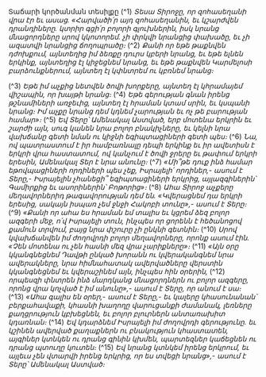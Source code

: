 
Տաճարի կործանման տեսիլքը
(^1) _Տեսա Տիրոջը, որ զոհասեղանի վրա էր եւ ասաց.
«Հարվածի՛ր այդ զոհասեղանին,
եւ կշարժվեն դրանդիները.
կտրիր գցի՛ր բոլորի գլուխներին,
իսկ նրանց մնացորդները սրով կկոտորեմ.
չի փրկվի նրանցից փախածը,
եւ չի ազատվի նրանցից ճողոպրածը։_
(^2) _Քանի որ եթե թաքնվեն դժոխքում, այնտեղից
իմ ձեռքը դուրս կբերի նրանց,
եւ եթե ելնեն երկինք,
այնտեղից էլ կիջեցնեմ նրանց,
եւ եթե թաքնվեն Կարմելոսի բարձունքներում,
այնտեղ էլ կփնտրեմ ու կբռնեմ նրանց։_


(^3) _Եթե իմ աչքից նետվեն ծովի խորքերը,
այնտեղ էլ կհրամայեմ վիշապին, որ խայթի նրանց։_
(^4) _Եթե գերության գնան իրենց թշնամիների առջեւից,
այնտեղ էլ հրաման կտամ սրին, եւ կսպանի նրանց։
Իմ աչքը նրանց դեմ կդնեմ չարության եւ ոչ թե բարության համար»։_
(^5) _Եվ Տերը՝ Ամենակալ Աստված, երբ մոտենա երկրին եւ շարժի այն,
սուգ կանեն նրա բոլոր բնակիչները,
եւ կելնի նրա վախճանը գետի նման
ու կիջնի եգիպտացիների գետի պես։_
(^6) _Նա, ով պատրաստում է իր համբառնալը դեպի երկինք
եւ իր ավետիսն է երկրի վրա հաստատում,
ով կանչում է ծովի ջրերը եւ թափում երկրի երեսին,
Ամենակալ Տեր է նրա անունը։_
(^7) _«Մի՞թե դուք ինձ համար եթովպացիների որդիների պես չեք,
Իսրայելի՛ որդիներ,- ասում է Տերը,-
Իսրայելին չհանեցի՞ եգիպտացիների երկրից,
այլազգիներին՝ Գամիրքից եւ ասորիներին՝ Բոթորից»։_
(^8) _Ահա Տիրոջ աչքերը մեղավորներիդ թագավորության դեմ են.
«Կվերացնեմ դա երկրի երեսից,
սակայն իսպառ չեմ ջնջի Հակոբի տունը»,- ասում է Տերը։_
(^9) _«Քանի որ ահա ես հրաման եմ տալիս եւ կցրեմ ձեզ
բոլոր ազգերի մեջ,
ո՛վ Իսրայելի տուն,
ինչպես որ ցորենն է հեծանոցով քամուն տրվում,
բայց նրա փշուրը չի ընկնի գետնին։_
(^10) _Սրով կվախճանվեն իմ ժողովրդի բոլոր մեղավորները,
որոնք ասում էին.
«Չեն մոտենա ու չեն հասնի մեզ վրա չարիքները»։_
(^11) _«Այն օրը կկանգնեցնեմ Դավթի ընկած խորանն
ու կվերականգնեմ նրա ավերակները,
նրա հիմնահատակ ավերվածները վերստին կկանգնեցնեմ
եւ կվերաշինեմ այն, ինչպես հին օրերին,_
(^12) _որպեսզի փնտրեն ինձ մարդկանց մնացորդներն ու բոլոր ազգերը,
որոնց վրա կոչված է իմ անունը»,-
ասում է Տերը, որ անում է սա։_
(^13) _«Ահա գալիս են օրեր,- ասում է Տերը,-
եւ կալերը կհասունանան՝ բերքահավաքի, կհասնի
խաղողը վարուցանքի ժամանակ,
լեռները քաղցրություն կբխեցնեն,
եւ բոլոր բլուրներն անտառախիտ կդառնան։_
(^14) _Եվ կդարձնեմ Իսրայելի իմ ժողովրդի գերությունը.
եւ կշինեն ավերված քաղաքներն ու բնակություն կհաստատեն,
այգիներ կտնկեն ու դրանց գինին կխմեն,
պարտեզներ կաճեցնեն ու դրանց պտուղը կուտեն։_
(^15) _Եվ նրանց կտնկեմ իրենց երկրում,
եւ այլեւս չեն վտարվի իրենց երկրից,
որ ես տվեցի նրանց»,- ասում է Տերը՝ Ամենակալ Աստված։_

